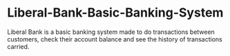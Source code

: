 # Liberal-Bank-Basic-Banking-System
Liberal Bank is a basic banking system made to do transactions between customers, check their account balance and see the history of transactions carried.
